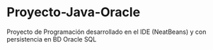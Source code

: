 # Proyecto-Java-Oracle
Proyecto de Programación desarrollado en el IDE (NeatBeans) y con persistencia en BD Oracle SQL
